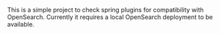 This is a simple project to check spring plugins for compatibility with OpenSearch.
Currently it requires a local OpenSearch deployment to be available.